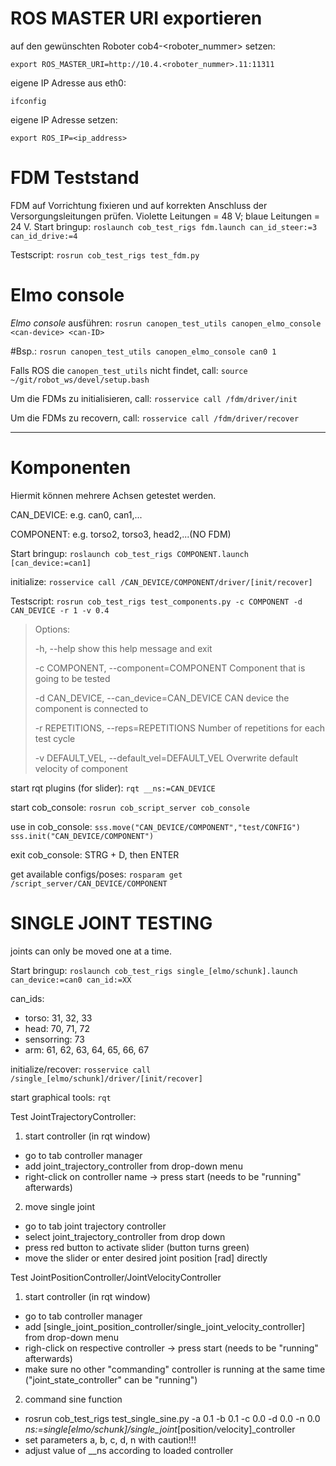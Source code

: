 # ROS MASTER URI exportieren

auf den gewünschten Roboter cob4-<roboter_nummer> setzen: 

`export ROS_MASTER_URI=http://10.4.<roboter_nummer>.11:11311`

eigene IP Adresse aus eth0:

`ifconfig`

eigene IP Adresse setzen:

`export ROS_IP=<ip_address>`

# FDM Teststand
FDM auf Vorrichtung fixieren und auf korrekten Anschluss der Versorgungsleitungen prüfen. Violette Leitungen = 48 V; blaue Leitungen = 24 V.
Start bringup:
`roslaunch cob_test_rigs fdm.launch can_id_steer:=3 can_id_drive:=4`

Testscript:
`rosrun cob_test_rigs test_fdm.py`

# Elmo console

*Elmo console* ausführen:
`rosrun canopen_test_utils canopen_elmo_console <can-device> <can-ID>`

#Bsp.: `rosrun canopen_test_utils canopen_elmo_console can0 1`

Falls ROS die `canopen_test_utils` nicht findet, call:
`source ~/git/robot_ws/devel/setup.bash`

Um die FDMs zu initialisieren, call:
`rosservice call /fdm/driver/init`

Um die FDMs zu recovern, call:
`rosservice call /fdm/driver/recover`

--------------------------------------------

# Komponenten

Hiermit können mehrere Achsen getestet werden.

CAN_DEVICE: e.g. can0, can1,...

COMPONENT: e.g. torso2, torso3, head2,...(NO FDM)

Start bringup:
`roslaunch cob_test_rigs COMPONENT.launch [can_device:=can1]`

initialize:
`rosservice call /CAN_DEVICE/COMPONENT/driver/[init/recover]`

Testscript:
`rosrun cob_test_rigs test_components.py -c COMPONENT -d CAN_DEVICE -r 1 -v 0.4`

>Options:
>
>  -h, --help           show this help message and exit
>
>  -c COMPONENT, --component=COMPONENT
>                        Component that is going to be tested
>
>  -d CAN_DEVICE, --can_device=CAN_DEVICE
>                        CAN device the component is connected to
>
>  -r REPETITIONS, --reps=REPETITIONS
>                        Number of repetitions for each test cycle
>
>  -v DEFAULT_VEL, --default_vel=DEFAULT_VEL
>                        Overwrite default velocity of component

start rqt plugins (for slider):
`rqt __ns:=CAN_DEVICE`

start cob_console:
`rosrun cob_script_server cob_console`

use in cob_console:
`sss.move("CAN_DEVICE/COMPONENT","test/CONFIG")`
`sss.init("CAN_DEVICE/COMPONENT")`

exit cob_console:
STRG + D, then ENTER

get available configs/poses:
`rosparam get /script_server/CAN_DEVICE/COMPONENT`

# SINGLE JOINT TESTING

joints can only be moved one at a time.

Start bringup:
`roslaunch cob_test_rigs single_[elmo/schunk].launch can_device:=can0 can_id:=XX`

can_ids:
 - torso: 31, 32, 33
 - head: 70, 71, 72
 - sensorring: 73
 - arm: 61, 62, 63, 64, 65, 66, 67

initialize/recover:
`rosservice call /single_[elmo/schunk]/driver/[init/recover]`

start graphical tools:
`rqt`

Test JointTrajectoryController:
 1. start controller (in rqt window)
   - go to tab controller manager
   - add joint_trajectory_controller from drop-down menu
   - right-click on controller name -> press start (needs to be "running" afterwards)

 2. move single joint
   - go to tab joint trajectory controller
   - select joint_trajectory_controller from drop down
   - press red button to activate slider (button turns green)
   - move the slider or enter desired joint position [rad] directly

Test JointPositionController/JointVelocityController
 1. start controller (in rqt window)
   - go to tab controller manager
   - add [single_joint_position_controller/single_joint_velocity_controller] from drop-down menu
   - righ-click on respective controller -> press start (needs to be "running" afterwards)
   - make sure no other "commanding" controller is running at the same time ("joint_state_controller" can be "running")

 2. command sine function
   - rosrun cob_test_rigs test_single_sine.py -a 0.1 -b 0.1 -c 0.0 -d 0.0 -n 0.0 __ns:=single_[elmo/schunk]/single_joint_[position/velocity]_controller
   - set parameters a, b, c, d, n with caution!!!
   - adjust value of __ns according to loaded controller


